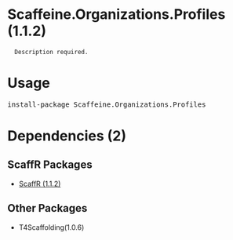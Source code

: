﻿Scaffeine.Organizations.Profiles (1.1.2)
======

      Description required.
    
Usage
======
<pre>install-package Scaffeine.Organizations.Profiles</pre>
Dependencies (2)
=====

ScaffR Packages
------
* [ScaffR (1.1.2)](https://github.com/wcpro/ScaffR/tree/master/src/ScaffR)

Other Packages
------
* T4Scaffolding(1.0.6)
